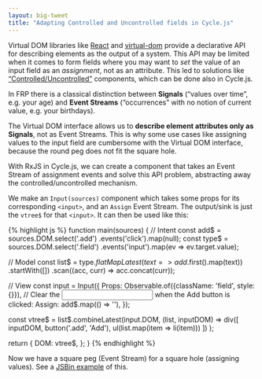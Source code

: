 ```yaml
---
layout: big-tweet
title: "Adapting Controlled and Uncontrolled fields in Cycle.js"
---
```


Virtual DOM libraries like [React](http://facebook.github.io/react) and [virtual-dom](https://github.com/Matt-Esch/virtual-dom) provide a declarative API for describing elements as the output of a system. This API may be limited when it comes to form fields where you may want to *set* the value of an input field as an *assignment*, not as an attribute. This led to solutions like [“Controlled/Uncontrolled”](http://facebook.github.io/react/docs/forms.html#controlled-components) components, which can be done also in Cycle.js.

In FRP there is a classical distinction between **Signals** (“values over time”, e.g. your age) and **Event Streams** (“occurrences” with no notion of current value, e.g. your birthdays).

The Virtual DOM interface allows us to **describe element attributes only as Signals**, not as Event Streams. This is why some use cases like assigning values to the input field are cumbersome with the Virtual DOM interface, because the round peg does not fit the square hole.

With RxJS in Cycle.js, we can create a component that takes an Event Stream of assignment events and solve this API problem, abstracting away the controlled/uncontrolled mechanism.

We make an `Input(sources)` component which takes some props for its corresponding `<input>`, and an `Assign` Event Stream. The output/sink is just the `vtree$` for that `<input>`. It can then be used like this:

{% highlight js %}
function main(sources) {
  // Intent
  const add$ = sources.DOM.select('.add')
    .events('click').map(null);
  const type$ = sources.DOM.select('.field')
    .events('input').map(ev => ev.target.value);

  // Model
  const list$ = type$.flatMapLatest(text => add$.first().map(text))
    .startWith([])
    .scan((acc, curr) => acc.concat(curr));

  // View
  const input = Input({
    Props: Observable.of({className: 'field', style: {}}),
    // Clear the <input> when the Add button is clicked:
    Assign: add$.map(() => ''),
  });

  const vtree$ = list$.combineLatest(input.DOM,
    (list, inputDOM) =>
      div([
        inputDOM,
        button('.add', 'Add'),
        ul(list.map(item => li(item)))
      ])
    );

  return {
    DOM: vtree$,
  };
}
{% endhighlight %}

Now we have a square peg (Event Stream) for a square hole (assigning values). See a [JSBin example](https://jsbin.com/hojiluruva/1/edit?js,output) of this.
